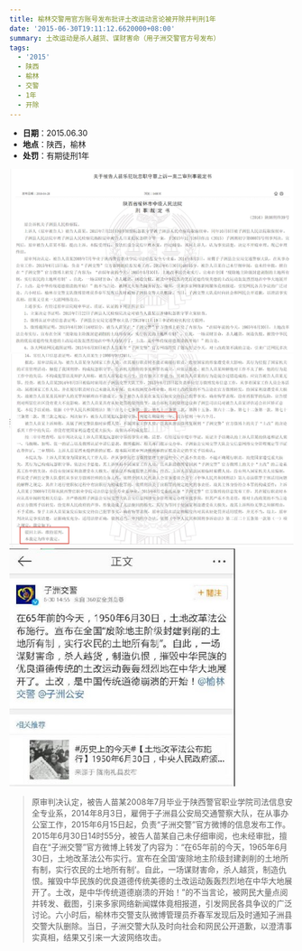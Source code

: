 ```yaml
---
title: 榆林交警用官方账号发布批评土改运动言论被开除并判刑1年
date: '2015-06-30T19:11:12.6620000+08:00'
summary: 土改运动是杀人越货、谋财害命（用子洲交警官方号发布）
tags:
  - '2015'
  - 陕西
  - 榆林
  - 交警
  - 1年
  - 开除
---
```

* **日期**：2015.06.30
* **地点**：陕西，榆林
* **处罚**：有期徒刑1年

![榆林交警用官方账号发布批评土改运动言论被开除并判刑1年](/images/uploads/2015-6-30-苗乐处罚-1.jpg)
![榆林交警用官方账号发布批评土改运动言论被开除并判刑1年](/images/uploads/2015-6-30-苗乐处罚-2.jpg)
![榆林交警用官方账号发布批评土改运动言论被开除并判刑1年](/images/uploads/2015-6-30-苗乐言论.jpg)

> 原审判决认定，被告人苗某2008年7月毕业于陕西警官职业学院司法信息安全专业系，2014年8月3日，雇佣于子洲县公安局交通警察大队，在从事办公室工作，2015年6月15日起，负责“子洲交警”官方微博的信息发布工作。2015年6月30日14时55分，被告人苗某自己未仔细审阅，也未经审批，擅自在“子洲交警”官方微博上转发了内容为：“在65年前的今天，1965年6月30日，土地改革法公布实行。宣布在全国‘废除地主阶级封建剥削的土地所有制，实行农民的土地所有制’。自此，一场谋财害命，杀人越货，制造仇恨。摧毁中华民族的优良道德传统美德的土改运动轰轰烈烈地在中华大地展开了。土改，是中华传统道德崩溃的开始！”的不当言论，被网民大量点阅并转发、截图，引来多家网络新闻媒体竟相报道，引发网民各具争议的广泛讨论。六小时后，榆林市交警支队微博管理员乔春军发现后及时通知子洲县交警大队删除。当日，子洲交警大队及时向社会和网民公开道歉，以澄清事实真相，结果又引来一大波网络攻击。